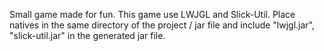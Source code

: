 Small game made for fun.
This game use LWJGL and Slick-Util. Place natives in the same directory of the project / jar file and include "lwjgl.jar", "slick-util.jar" in the generated jar file.

